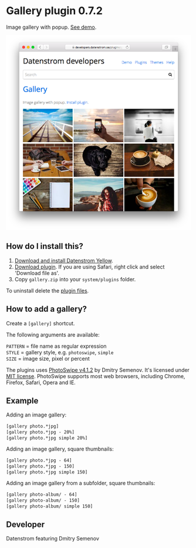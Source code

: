 Gallery plugin 0.7.2
====================
Image gallery with popup. [See demo](https://developers.datenstrom.se/plugins/gallery).

<p align="center"><img src="gallery-screenshot.png?raw=true" alt="Screenshot"></p>

## How do I install this?

1. [Download and install Datenstrom Yellow](https://github.com/datenstrom/yellow/).
2. [Download plugin](https://github.com/datenstrom/yellow-plugins/raw/master/zip/gallery.zip). If you are using Safari, right click and select 'Download file as'.
3. Copy `gallery.zip` into your `system/plugins` folder.

To uninstall delete the [plugin files](update.ini).

## How to add a gallery?

Create a `[gallery]` shortcut.

The following arguments are available:
  
`PATTERN` = file name as regular expression  
`STYLE` = gallery style, e.g. `photoswipe`, `simple`  
`SIZE` = image size, pixel or percent

The plugins uses [PhotoSwipe v4.1.2](http://photoswipe.com) by Dmitry Semenov. It's licensed under [MIT license](https://opensource.org/licenses/MIT). PhotoSwipe supports most web browsers, including Chrome, Firefox, Safari, Opera and IE.

## Example

Adding an image gallery:

    [gallery photo.*jpg]
    [gallery photo.*jpg - 20%]
    [gallery photo.*jpg simple 20%]

Adding an image gallery, square thumbnails:

    [gallery photo.*jpg - 64]
    [gallery photo.*jpg - 150]
    [gallery photo.*jpg simple 150]

Adding an image gallery from a subfolder, square thumbnails:

    [gallery photo-album/ - 64]
    [gallery photo-album/ - 150]
    [gallery photo-album/ simple 150]

## Developer

Datenstrom featuring Dmitry Semenov
